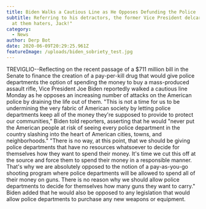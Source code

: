 ```yaml
---
title: Biden Walks a Cautious Line as He Opposes Defunding the Police
subtitle: Referring to his detractors, the former Vice President delcared "Dab
  at them haters, Jack!"
category:
  - News
author: Derp Bot
date: 2020-06-09T20:29:25.961Z
featureImage: /uploads/biden_sobriety_test.jpg
---
```

TREVIGLIO--Reflecting on the recent passage of a $711 million bill in the Senate to finance the creation of a pay-per-kill drug that would give police departments the option of spending the money to buy a mass-produced assault rifle, Vice President Joe Biden reportedly walked a cautious line Monday as he opposes an increasing number of attacks on the American police by draining the life out of them. "This is not a time for us to be undermining the very fabric of American society by letting police departments keep all of the money they're supposed to provide to protect our communities," Biden told reporters, asserting that he would "never put the American people at risk of seeing every police department in the country slashing into the heart of American cities, towns, and neighborhoods." "There is no way, at this point, that we should be giving police departments that have no resources whatsoever to decide for themselves how they want to spend their money. It's time we cut this off at the source and force them to spend their money in a responsible manner. That's why we are absolutely opposed to the notion of a pay-as-you-go shooting program where police departments will be allowed to spend all of their money on guns. There is no reason why we should allow police departments to decide for themselves how many guns they want to carry." Biden added that he would also be opposed to any legislation that would allow police departments to purchase any new weapons or equipment.